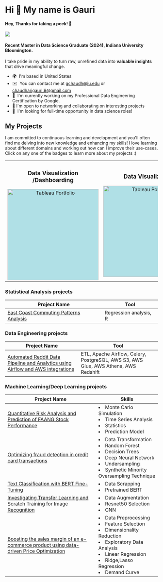 Hi 👋 My name is Gauri
======================================
#### Hey, Thanks for taking a peek! 🥳 
![](https://komarev.com/ghpvc/?username=gaurichaudhari9&style=plastic&label=profile+views&color=orange) 




<!--
### Data Analysis Projects
[![Data Analysis](https://img.shields.io/badge/Data%20Analysis%20Projects-Click%20Here-brightgreen?style=for-the-badge)](https://github.com/yourusername/data-analysis-projects)

<div style="display: flex; justify-content: space-around; margin-top: 20px;">
  <a href="https://github.com/yourusername/data-analysis-projects" style="text-decoration: none;">
    <img src="https://img.shields.io/badge/Data%20Analysis%20Projects-Explore%20Now-brightgreen?style=for-the-badge&logo=github&logoColor=white" alt="Data Analysis Projects" style="font-size: 1.5em; padding: 10px;">
  </a>
  <a href="https://github.com/yourusername/machine-learning-projects" style="text-decoration: none;">
    <img src="https://img.shields.io/badge/Machine%20Learning%20Projects-Explore%20Now-blue?style=for-the-badge&logo=github&logoColor=white" alt="Machine Learning Projects" style="font-size: 1.5em; padding: 10px;">
  </a>
  <a href="https://github.com/yourusername/tableau-visualizations" style="text-decoration: none;">
    <img src="https://img.shields.io/badge/Tableau%20Visualizations-Explore%20Now-orange?style=for-the-badge&logo=github&logoColor=white" alt="Tableau Visualizations" style="font-size: 1.5em; padding: 10px;">
  </a>
</div>


<p align="center">
  <a href="https://github.com/yourusername/data-analysis-projects">
    <img src="https://img.shields.io/badge/Data%20Analysis%20Projects-Explore%20Now-brightgreen?style=for-the-badge" alt="Data Analysis Projects">
  </a>
</p>

<table>
  <tr>
    <td align="center">
      <a href="https://github.com/yourusername/data-analysis-projects">
        <img src="https://img.shields.io/badge/Data%20Analysis%20Projects-Explore%20Now-brightgreen?style=for-the-badge" alt="Data Analysis Projects">
      </a>
    </td>
    <td align="center">
      <a href="https://github.com/yourusername/machine-learning-projects">
        <img src="https://img.shields.io/badge/Machine%20Learning%20Projects-Explore%20Now-blue?style=for-the-badge" alt="Machine Learning Projects">
      </a>
    </td>
    <td align="center">
      <a href="https://github.com/yourusername/tableau-visualizations">
        <img src="https://img.shields.io/badge/Tableau%20Visualizations-Explore%20Now-orange?style=for-the-badge" alt="Tableau Visualizations">
      </a>
    </td>
  </tr>
</table>
-->

#### Recent Master in Data Science Graduate (2024), Indiana University Bloomington. 
I take pride in my ability to turn raw, unrefined data into **valuable insights** that drive meaningful change.

*   🌍  I'm based in United States
*   ✉️  You can contact me at [gchaudh@iu.edu](mailto:gchaudh@iu.edu) or [chaudharigauri.9@gmail.com](mailto:chaudharigauri.9@gmail.com) 
*   🧠  I'm currently working on my Professional Data Engineering Certification by Google.
*   🛜  I'm open to networking and collaborating on interesting projects
*   🤝  I'm looking for full-time opportunity in data science roles!
<!-- *   My portfolio website: [https://gaurichaudhari9.github.io](https://gaurichaudhari9.github.io) -->


## My Projects
I am committed to continuous learning and development and you'll often find me delving into new knowledge and enhancing my skills! I love learning about different domains and working out how can I improve their use-cases.  Click on any one of the badges to learn more about my projects :)

<table>
  <tr>
    <td style="text-align: center;">
      <h3>Data Visualization /Dashboarding</h3>
      <a href="https://public.tableau.com/app/profile/gauri.chaudhari/vizzes">
        <img src="https://img.shields.io/badge/Tableau%20Portfolio-Click%20Here-blue?style=for-the-badge&logo=tableau&logoColor=white" alt="Tableau Portfolio" style="width: 300px; height: auto; background-color: #B0E0E6;"/>
      </a>
    </td>
    <td style="text-align: center;">
      <h3>Data Visualization</h3>
      <a href="https://public.tableau.com/app/profile/gauri.chaudhari/vizzes">
        <img src="https://img.shields.io/badge/Tableau%20Portfolio-Click%20Here-blue?style=for-the-badge&logo=tableau&logoColor=white" alt="Tableau Portfolio" style="width: 300px; height: auto; background-color: #B0E0E6;"/>
      </a>
    </td>
  </tr>
</table>





### Statistical Analysis projects
| Project Name                             | Tool                                                 |
|------------------------------------------|------------------------------------------------------|
| [East Coast Commuting Patterns Analysis](https://github.com/gaurichaudhari9/regression-analysis-stats/tree/main)|Regression analysis, R|

### Data Engineering projects
| Project Name                             | Tool                                                 |
|------------------------------------------|------------------------------------------------------|
| [Automated Reddit Data Pipeline and Analytics using Airflow and AWS integrations](https://github.com/gaurichaudhari9/reddit-data-pipeline)|ETL, Apache Airflow, Celery, PostgreSQL, AWS S3, AWS Glue, AWS Athena, AWS Redshift|

### Machine Learning/Deep Learning projects

| Project Name                             | Skills                          
|------------------------------------------|------------------------------------------------------|
| [Quantitative Risk Analysis and Prediction of FAANG Stock Performance](https://github.com/gaurichaudhari9/quantitative-analysis-tech-stock-prediction)| <li>Monte Carlo Simulation</li><li> Time Series Analysis </li><li> Statistics </li><li> Prediction Model</li>|
|[Optimizing fraud detection in credit card transactions](https://github.com/gaurichaudhari9/credit-card-fraud-detection-using-ml)|<li>Data Transformation</li><li>Random Forest</li><li>Decision Trees</li><li>Deep Neural Network</li><li>Undersampling</li><li>Synthetic Minority Oversampling Technique</li>|
|[Text Classification with BERT Fine-Tuning](https://github.com/gaurichaudhari9/text-classification-bert-fine-tuning)|<li>Data Scrapping</li><li>Pretrained BERT</li>|
|[Investigating Transfer Learning and Scratch Training for Image Recognition](https://github.com/gaurichaudhari9/image-classification-cnn)|<li>Data Augmentation</li><li>Resnet50 Selection</li><li>CNN</li>|
|[Boosting the sales margin of an e-commerce product using data-driven Price Optimization](https://github.com/gaurichaudhari9/Boosting-Sales-Margin-of-a-product-using-Price-Optimization)|<li>Data Preprocessing</li><li>Feature Selection</li><li>Dimensionality Reduction</li><li>Exploratory Data Analysis</li><li>Linear Regression</li><li>Ridge,Lasso Regression</li><li>Demand Curve</li>|




